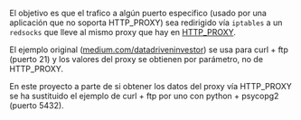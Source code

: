 El objetivo es que el trafico a algún puerto
especifico (usado por una aplicación que no soporta HTTP_PROXY) sea
redirigido vía `iptables` a un `redsocks` que lleve al mismo proxy que hay en
[HTTP_PROXY](https://docs.docker.com/config/daemon/systemd/).

El ejemplo original ([medium.com/datadriveninvestor](https://medium.com/datadriveninvestor/how-to-transparently-use-a-proxy-with-any-application-docker-using-iptables-and-redsocks-b8301ddc4e1e))
se usa para curl + ftp (puerto 21) y los valores del proxy se obtienen por parámetro,
no de HTTP_PROXY.

En este proyecto a parte de si obtener los datos del proxy vía HTTP_PROXY se ha
sustituido el ejemplo de curl + ftp por uno con python + psycopg2 (puerto 5432).
